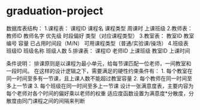 # graduation-project
数据库表结构：
1.课程表：
    课程ID
    课程名
    课程类型
    周课时
    上课班级
2.教师表：
    教师ID
    教师名字
    优先级
    时段偏好
    类型（对应课程类型）
3.教室表：
    教室ID
    教室编号
    容量
    已占用时间段（M/N）
    可用课程类型（普通/实验课/操场）
4.班级表
    班级ID
    班级名称
    班级人数
5.排课表：
    课程ID
    老师ID
    上课班级
    教室ID
    上课时间


条件说明：
排课原则是以课程为最小单元，给每节课匹配一位老师，一间教室和一段时间。
在这样的设计逻辑之下，需要满足的硬性约束条件有：
    1.	每个教室在同一时间至多有一节课，且上课人数不能超过教室容量
    2.	每个教师在同一时间至多上一节课
    3.  每个班级在同一时间至多上一节课
设计一张满意度表，主要内容为每个老师对各个时间的偏好乘以老师的权重
适应度函数设置为满意度*分散度，分散度由同门课程之间的间隔来判断
